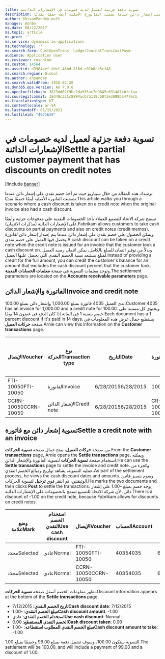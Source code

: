 ```yaml
---
title: تسوية دفعة جزئية لعميل لديه خصومات في الإشعارات الدائنة
description: ترشدك هذه المقالة من خلال سيناريو حيث تم أخذ خصم نقدي على إشعار دائن عندما تضمنت الفاتورة الأصلية أيضًا خصمًا نقديًا.
author: ShivamPandey-msft
manager: AnnBe
ms.date: 08/22/2017
ms.topic: article
ms.prod: ''
ms.service: dynamics-ax-applications
ms.technology: ''
ms.search.form: CustOpenTrans, LedgerJournalTransCustPaym
audience: Application User
ms.reviewer: roschlom
ms.custom: 14564
ms.assetid: d9984cef-ddcf-46bd-816d-c01b8cc5cf48
ms.search.region: Global
ms.author: shpandey
ms.search.validFrom: 2016-02-28
ms.dyn365.ops.version: AX 7.0.0
ms.openlocfilehash: 3823dd02f9bc2da935ac7e9845c6314d7cbfcfaa
ms.sourcegitcommit: 38d40c331c8894acb7b119c5073e3088b54776c1
ms.translationtype: HT
ms.contentlocale: ar-SA
ms.lasthandoff: 01/15/2021
ms.locfileid: "4971629"
---
```

# <a name="settle-a-partial-customer-payment-that-has-discounts-on-credit-notes"></a><span data-ttu-id="8511f-103">تسوية دفعة جزئية لعميل لديه خصومات في الإشعارات الدائنة</span><span class="sxs-lookup"><span data-stu-id="8511f-103">Settle a partial customer payment that has discounts on credit notes</span></span>

[!include [banner](../includes/banner.md)]

<span data-ttu-id="8511f-104">ترشدك هذه المقالة من خلال سيناريو حيث تم أخذ خصم نقدي على إشعار دائن عندما تضمنت الفاتورة الأصلية أيضًا خصمًا نقديًا.</span><span class="sxs-lookup"><span data-stu-id="8511f-104">This article walks you through a scenario where a cash discount is taken on a credit note when the original invoice also had a cash discount.</span></span> 

<span data-ttu-id="8511f-105">تسمح شركة الاتحاد للتصنيع للعملاء بأخذ الخصومات النقدية على مدفوعات جزئية وأيضًا على الإشعارات الدائنة (مذكرات الائتمان).</span><span class="sxs-lookup"><span data-stu-id="8511f-105">Fabrikam allows customers to take cash discounts on partial payments and also on credit notes (credit memos).</span></span> <span data-ttu-id="8511f-106">ويمكن الحصول على خصم نقدي على إشعار دائن عندما يتم إصدار إشعار دائن لفاتورة يحصل فيها العميل على خصم نقدي.</span><span class="sxs-lookup"><span data-stu-id="8511f-106">A cash discount can be taken on a credit note when the credit note is issued for an invoice that the customer took a cash discount on.</span></span> <span data-ttu-id="8511f-107">وبدلاً من توفير ائتمان للمبلغ بالكامل، يمكن ائتمان رصيد العميل لمبلغ يستبعد نسبة الخصم النقدي التي يحصل عليها العميل.</span><span class="sxs-lookup"><span data-stu-id="8511f-107">Instead of providing a credit for the full amount, you can credit the customer's balance for an amount that excludes the cash discount percent that the customer took.</span></span> <span data-ttu-id="8511f-108">وتوجد معلمات التسوية في صفحة **معلمات الحسابات المدينة**.</span><span class="sxs-lookup"><span data-stu-id="8511f-108">The settlement parameters are located on the **Accounts receivable parameters** page.</span></span>

## <a name="invoice-and-credit-note"></a><span data-ttu-id="8511f-109">الفاتورة والإشعار الدائن</span><span class="sxs-lookup"><span data-stu-id="8511f-109">Invoice and credit note</span></span>
<span data-ttu-id="8511f-110">لدى العميل 4035 فاتورة بمبلغ 1,000.00 وإشعار دائن بمبلغ 100.00.</span><span class="sxs-lookup"><span data-stu-id="8511f-110">Customer 4035 has an invoice for 1,000.00 and a credit note for 100.00.</span></span> <span data-ttu-id="8511f-111">ويحتوي كل مستند على خصم بنسبة 1 في المائة إذا كان الدفع في غضون 14 يومًا.</span><span class="sxs-lookup"><span data-stu-id="8511f-111">Each document has a 1 percent discount if it's paid in 14 days.</span></span> <span data-ttu-id="8511f-112">يستطيع جمال عرض هذه المعلومات في صفحة **حركات العميل**.</span><span class="sxs-lookup"><span data-stu-id="8511f-112">Arnie can view this information on the **Customer transactions** page.</span></span>

| <span data-ttu-id="8511f-113">الإيصال</span><span class="sxs-lookup"><span data-stu-id="8511f-113">Voucher</span></span>    | <span data-ttu-id="8511f-114">نوع الحركة</span><span class="sxs-lookup"><span data-stu-id="8511f-114">Transaction type</span></span> | <span data-ttu-id="8511f-115">التاريخ</span><span class="sxs-lookup"><span data-stu-id="8511f-115">Date</span></span>      | <span data-ttu-id="8511f-116">الفاتورة</span><span class="sxs-lookup"><span data-stu-id="8511f-116">Invoice</span></span>  | <span data-ttu-id="8511f-117">المبلغ في خصم بعملة الحركة</span><span class="sxs-lookup"><span data-stu-id="8511f-117">Amount in transaction currency debit</span></span> | <span data-ttu-id="8511f-118">المبلغ في الائتمان بعملة الحركة</span><span class="sxs-lookup"><span data-stu-id="8511f-118">Amount in transaction currency credit</span></span> | <span data-ttu-id="8511f-119">الرصيد</span><span class="sxs-lookup"><span data-stu-id="8511f-119">Balance</span></span>  | <span data-ttu-id="8511f-120">عملة</span><span class="sxs-lookup"><span data-stu-id="8511f-120">Currency</span></span> |
|------------|------------------|-----------|----------|--------------------------------------|---------------------------------------|----------|----------|
| <span data-ttu-id="8511f-121">FTI-10050</span><span class="sxs-lookup"><span data-stu-id="8511f-121">FTI-10050</span></span>  | <span data-ttu-id="8511f-122">الفاتورة</span><span class="sxs-lookup"><span data-stu-id="8511f-122">Invoice</span></span>          | <span data-ttu-id="8511f-123">6/28/2015</span><span class="sxs-lookup"><span data-stu-id="8511f-123">6/28/2015</span></span> | <span data-ttu-id="8511f-124">10050</span><span class="sxs-lookup"><span data-stu-id="8511f-124">10050</span></span>    | <span data-ttu-id="8511f-125">1,000.00</span><span class="sxs-lookup"><span data-stu-id="8511f-125">1,000.00</span></span>                             |                                       | <span data-ttu-id="8511f-126">1,000.00</span><span class="sxs-lookup"><span data-stu-id="8511f-126">1,000.00</span></span> | <span data-ttu-id="8511f-127">دولار أمريكي</span><span class="sxs-lookup"><span data-stu-id="8511f-127">USD</span></span>      |
| <span data-ttu-id="8511f-128">CCRN-10050</span><span class="sxs-lookup"><span data-stu-id="8511f-128">CCRN-10050</span></span> | <span data-ttu-id="8511f-129">الإشعار الدائن</span><span class="sxs-lookup"><span data-stu-id="8511f-129">Credit note</span></span>      | <span data-ttu-id="8511f-130">6/28/2015</span><span class="sxs-lookup"><span data-stu-id="8511f-130">6/28/2015</span></span> | <span data-ttu-id="8511f-131">CR-10050</span><span class="sxs-lookup"><span data-stu-id="8511f-131">CR-10050</span></span> |                                      | <span data-ttu-id="8511f-132">100.00</span><span class="sxs-lookup"><span data-stu-id="8511f-132">100.00</span></span>                                | <span data-ttu-id="8511f-133">100.00-</span><span class="sxs-lookup"><span data-stu-id="8511f-133">-100.00</span></span>  | <span data-ttu-id="8511f-134">دولار أمريكي</span><span class="sxs-lookup"><span data-stu-id="8511f-134">USD</span></span>      |

## <a name="settle-a-credit-note-with-an-invoice"></a><span data-ttu-id="8511f-135">تسوية إشعار دائن مع فاتورة</span><span class="sxs-lookup"><span data-stu-id="8511f-135">Settle a credit note with an invoice</span></span>
<span data-ttu-id="8511f-136">من صفحة **حركات العميل**، يفتح جمال صفحة **تسوية الحركات**.</span><span class="sxs-lookup"><span data-stu-id="8511f-136">From the **Customer transactions** page, Arnie opens the **Settle transactions** page.</span></span> <span data-ttu-id="8511f-137">ويمكنه استخدام صفحة **تسوية الحركات** لتسوية الفاتورة والإشعار الدائن.</span><span class="sxs-lookup"><span data-stu-id="8511f-137">He can use the **Settle transactions** page to settle the invoice and credit note.</span></span> <span data-ttu-id="8511f-138">وكجزء من عملية التسوية، يشاهد تواريخ ومبالغ الخصم النقدي.</span><span class="sxs-lookup"><span data-stu-id="8511f-138">As part of the settlement process, he views the cash discount dates and amounts.</span></span> <span data-ttu-id="8511f-139">ويقوم بتمييز هاتين الوثيقتين، ثم النقر فوق **ترحيل** لتسوية الحركات.</span><span class="sxs-lookup"><span data-stu-id="8511f-139">He marks the two documents and then clicks **Post** to settle the transactions.</span></span> <span data-ttu-id="8511f-140">يوجد خصم بمبلغ -1.00 على إشعار دائن، لأن شركة الاتحاد للتصنيع تسمح بالخصومات على الإشعارات الدائنة.</span><span class="sxs-lookup"><span data-stu-id="8511f-140">There is a discount of -1.00 on the credit note, because Fabrikam allows for discounts on credit notes.</span></span>

| <span data-ttu-id="8511f-141">وضع علامة</span><span class="sxs-lookup"><span data-stu-id="8511f-141">Mark</span></span>     | <span data-ttu-id="8511f-142">استخدام الخصم النقدي</span><span class="sxs-lookup"><span data-stu-id="8511f-142">Use cash discount</span></span> | <span data-ttu-id="8511f-143">الإيصال</span><span class="sxs-lookup"><span data-stu-id="8511f-143">Voucher</span></span>    | <span data-ttu-id="8511f-144">الحساب</span><span class="sxs-lookup"><span data-stu-id="8511f-144">Account</span></span> | <span data-ttu-id="8511f-145">التاريخ</span><span class="sxs-lookup"><span data-stu-id="8511f-145">Date</span></span>      | <span data-ttu-id="8511f-146">تاريخ الاستحقاق</span><span class="sxs-lookup"><span data-stu-id="8511f-146">Due date</span></span>  | <span data-ttu-id="8511f-147">الفاتورة</span><span class="sxs-lookup"><span data-stu-id="8511f-147">Invoice</span></span>  | <span data-ttu-id="8511f-148">المبلغ بعملة الحركة</span><span class="sxs-lookup"><span data-stu-id="8511f-148">Amount in transaction currency</span></span> | <span data-ttu-id="8511f-149">عملة</span><span class="sxs-lookup"><span data-stu-id="8511f-149">Currency</span></span> | <span data-ttu-id="8511f-150">المبلغ المراد تسويته</span><span class="sxs-lookup"><span data-stu-id="8511f-150">Amount to settle</span></span> |
|----------|-------------------|------------|---------|-----------|-----------|----------|--------------------------------|----------|------------------|
| <span data-ttu-id="8511f-151">محدَد</span><span class="sxs-lookup"><span data-stu-id="8511f-151">Selected</span></span> | <span data-ttu-id="8511f-152">عادي</span><span class="sxs-lookup"><span data-stu-id="8511f-152">Normal</span></span>            | <span data-ttu-id="8511f-153">FTI-10050</span><span class="sxs-lookup"><span data-stu-id="8511f-153">FTI-10050</span></span>  | <span data-ttu-id="8511f-154">4035</span><span class="sxs-lookup"><span data-stu-id="8511f-154">4035</span></span>    | <span data-ttu-id="8511f-155">6/28/2015</span><span class="sxs-lookup"><span data-stu-id="8511f-155">6/28/2015</span></span> | <span data-ttu-id="8511f-156">7/28/2015</span><span class="sxs-lookup"><span data-stu-id="8511f-156">7/28/2015</span></span> | <span data-ttu-id="8511f-157">10050</span><span class="sxs-lookup"><span data-stu-id="8511f-157">10050</span></span>    | <span data-ttu-id="8511f-158">1,000.00</span><span class="sxs-lookup"><span data-stu-id="8511f-158">1,000.00</span></span>                       | <span data-ttu-id="8511f-159">دولار أمريكي</span><span class="sxs-lookup"><span data-stu-id="8511f-159">USD</span></span>      | <span data-ttu-id="8511f-160">990.00</span><span class="sxs-lookup"><span data-stu-id="8511f-160">990.00</span></span>           |
| <span data-ttu-id="8511f-161">محدَد</span><span class="sxs-lookup"><span data-stu-id="8511f-161">Selected</span></span> | <span data-ttu-id="8511f-162">عادي</span><span class="sxs-lookup"><span data-stu-id="8511f-162">Normal</span></span>            | <span data-ttu-id="8511f-163">CCRN-10050</span><span class="sxs-lookup"><span data-stu-id="8511f-163">CCRN-10050</span></span> | <span data-ttu-id="8511f-164">4035</span><span class="sxs-lookup"><span data-stu-id="8511f-164">4035</span></span>    | <span data-ttu-id="8511f-165">6/28/2015</span><span class="sxs-lookup"><span data-stu-id="8511f-165">6/28/2015</span></span> | <span data-ttu-id="8511f-166">7/28/2015</span><span class="sxs-lookup"><span data-stu-id="8511f-166">7/28/2015</span></span> | <span data-ttu-id="8511f-167">CR-10050</span><span class="sxs-lookup"><span data-stu-id="8511f-167">CR-10050</span></span> | <span data-ttu-id="8511f-168">100.00-</span><span class="sxs-lookup"><span data-stu-id="8511f-168">-100.00</span></span>                        | <span data-ttu-id="8511f-169">دولار أمريكي</span><span class="sxs-lookup"><span data-stu-id="8511f-169">USD</span></span>      | <span data-ttu-id="8511f-170">-99.00</span><span class="sxs-lookup"><span data-stu-id="8511f-170">-99.00</span></span>           |

<span data-ttu-id="8511f-171">تظهر معلومات الخصم أسفل صفحة **تسوية الحركات**.</span><span class="sxs-lookup"><span data-stu-id="8511f-171">Discount information appears at the bottom of the **Settle transactions** page.</span></span>

- <span data-ttu-id="8511f-172">**تاريخ الخصم النقدي**: 7/12/2015</span><span class="sxs-lookup"><span data-stu-id="8511f-172">**Cash discount date**: 7/12/2015</span></span> 
- <span data-ttu-id="8511f-173">**مبلغ الخصم النقدي**: -1.00</span><span class="sxs-lookup"><span data-stu-id="8511f-173">**Cash discount amount**: -1.00</span></span>     
- <span data-ttu-id="8511f-174">**استخدام الخصم النقدي**: عادي</span><span class="sxs-lookup"><span data-stu-id="8511f-174">**Use cash discount**: Normal</span></span>    
- <span data-ttu-id="8511f-175">**الخصم النقدي المستقطع**: 0.00</span><span class="sxs-lookup"><span data-stu-id="8511f-175">**Cash discount taken**: 0.00</span></span>      
- <span data-ttu-id="8511f-176">**مبلغ الخصم النقدي المطلوب استقطاعه**: -1.00</span><span class="sxs-lookup"><span data-stu-id="8511f-176">**Cash discount amount to take**: -1.00</span></span>     

<span data-ttu-id="8511f-177">التسوية ستكون 100.00، وسوف تشمل دفعة بمبلغ 99.00 وخصمًا بمبلغ 1.00.</span><span class="sxs-lookup"><span data-stu-id="8511f-177">The settlement will be 100.00, and will include a payment of 99.00 and a discount of 1.00.</span></span>



